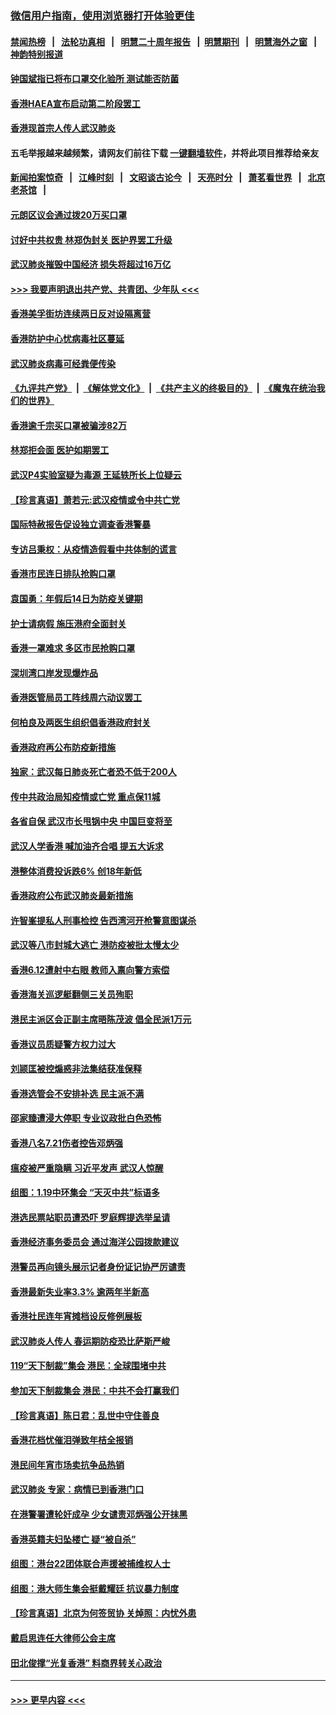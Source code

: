 ### [微信用户指南，使用浏览器打开体验更佳](https://github.com/gfw-breaker/banned-news1/blob/master/indexes/wechat-guide.md?t=0)
#### [禁闻热榜](热点新闻.md?t=0)  &nbsp;&nbsp;|&nbsp;&nbsp; [法轮功真相](https://github.com/gfw-breaker/truth/blob/master/README.md?t=0) &nbsp;&nbsp;|&nbsp;&nbsp; [明慧二十周年报告](https://github.com/gfw-breaker/mh-reports/blob/master/README.md?t=0) &nbsp;&nbsp;|&nbsp;&nbsp;[明慧期刊](https://github.com/gfw-breaker/mh-qikan) &nbsp;&nbsp;|&nbsp;&nbsp; [明慧海外之窗](https://github.com/gfw-breaker/mh-news/blob/master/README.md?t=0) &nbsp;&nbsp;|&nbsp;&nbsp; [神韵特别报道](https://github.com/gfw-breaker/mh-news/blob/master/shenyun.md?t=0)
#### [钟国斌指已将布口罩交化验所 测试能否防菌](../pages/nsc415/n11842783.md?t=02041833) 
#### [香港HAEA宣布启动第二阶段罢工](../pages/nsc415/n11842723.md?t=02041833) 
#### [香港现首宗人传人武汉肺炎](../pages/nsc415/n11842766.md?t=02041833) 
#### 五毛举报越来越频繁，请网友们前往下载 [一键翻墙软件](https://github.com/gfw-breaker/ssr-accounts)，并将此项目推荐给亲友
#### [新闻拍案惊奇](https://github.com/gfw-breaker/banned-news1/blob/master/pages/link4.md) &nbsp;&nbsp;|&nbsp;&nbsp; [江峰时刻](https://github.com/gfw-breaker/banned-news1/blob/master/pages/link4.md) &nbsp;&nbsp;|&nbsp;&nbsp; [文昭谈古论今](https://github.com/gfw-breaker/banned-news1/blob/master/pages/link4.md) &nbsp;&nbsp;|&nbsp;&nbsp; [天亮时分](https://github.com/gfw-breaker/banned-news1/blob/master/pages/link4.md) &nbsp;&nbsp;|&nbsp;&nbsp; [萧茗看世界](https://github.com/gfw-breaker/banned-news1/blob/master/pages/link4.md) &nbsp;&nbsp;|&nbsp;&nbsp; [北京老茶馆](https://github.com/gfw-breaker/banned-news1/blob/master/pages/link4.md) &nbsp;&nbsp;|&nbsp;&nbsp; 
#### [元朗区议会通过拨20万买口罩](../pages/nsc415/n11842754.md?t=02041833) 
#### [讨好中共权贵 林郑伪封关 医护界罢工升级](../pages/nsc415/n11842359.md?t=02041833) 
#### [武汉肺炎摧毁中国经济 损失将超过16万亿](../pages/nsc415/n11839723.md?t=02041833) 
#### [>>> 我要声明退出共产党、共青团、少年队 <<<](https://github.com/begood0513/goodnews/blob/master/quit/letter.md) 
#### [香港美孚街坊连续两日反对设隔离营](../pages/nsc415/n11839962.md?t=02041833) 
#### [香港防护中心忧病毒社区蔓延](../pages/nsc415/n11839933.md?t=02041833) 
#### [武汉肺炎病毒可经粪便传染](../pages/nsc415/n11839939.md?t=02041833) 
#### [《九评共产党》](https://github.com/begood0513/9ping.md/blob/master/README.md) &nbsp;|&nbsp; [《解体党文化》](../../../../jtdwh.md/blob/master/README.md)  &nbsp;|&nbsp; [《共产主义的终极目的》](../../../../gczydzjmd.md/blob/master/README.md) &nbsp;|&nbsp; [《魔鬼在统治我们的世界》](../../../../mgztzwmdsj.md/blob/master/README.md) 
#### [香港逾千宗买口罩被骗涉82万](../pages/nsc415/n11839914.md?t=02041833) 
#### [林郑拒会面 医护如期罢工](../pages/nsc415/n11839892.md?t=02041833) 
#### [武汉P4实验室疑为毒源 王延轶所长上位疑云](../pages/nsc415/n11835543.md?t=02041833) 
#### [【珍言真语】萧若元:武汉疫情或令中共亡党](../pages/nsc415/n11829394.md?t=02041833) 
#### [国际特赦报告促设独立调查香港警暴](../pages/nsc415/n11833845.md?t=02041833) 
#### [专访吕秉权：从疫情造假看中共体制的谎言](../pages/nsc415/n11833813.md?t=02041833) 
#### [香港市民连日排队抢购口罩](../pages/nsc415/n11833794.md?t=02041833) 
#### [袁国勇：年假后14日为防疫关键期](../pages/nsc415/n11831088.md?t=02041833) 
#### [护士请病假 施压港府全面封关](../pages/nsc415/n11831030.md?t=02041833) 
#### [香港一罩难求 多区市民抢购口罩](../pages/nsc415/n11831002.md?t=02041833) 
#### [深圳湾口岸发现爆炸品](../pages/nsc415/n11828802.md?t=02041833) 
#### [香港医管局员工阵线周六动议罢工](../pages/nsc415/n11828762.md?t=02041833) 
#### [何柏良及两医生组织倡香港政府封关](../pages/nsc415/n11828749.md?t=02041833) 
#### [香港政府再公布防疫新措施](../pages/nsc415/n11828716.md?t=02041833) 
#### [独家：武汉每日肺炎死亡者恐不低于200人](../pages/nsc415/n11828240.md?t=02041833) 
#### [传中共政治局知疫情或亡党 重点保11城](../pages/nsc415/n11828145.md?t=02041833) 
#### [各省自保 武汉市长甩锅中央 中国巨变将至](../pages/nsc415/n11828021.md?t=02041833) 
#### [武汉人学香港 喊加油齐合唱 提五大诉求](../pages/nsc415/n11827046.md?t=02041833) 
#### [港整体消费投诉跌6% 创18年新低](../pages/nsc415/n11817280.md?t=02041833) 
#### [香港政府公布武汉肺炎最新措施](../pages/nsc415/n11817152.md?t=02041833) 
#### [许智峯提私人刑事检控 告西湾河开枪警意图谋杀](../pages/nsc415/n11817132.md?t=02041833) 
#### [武汉等八市封城大逃亡 港防疫被批太慢太少](../pages/nsc415/n11817058.md?t=02041833) 
#### [香港6.12遭射中右眼 教师入禀向警方索偿](../pages/nsc415/n11814678.md?t=02041833) 
#### [香港海关巡逻艇翻侧三关员殉职](../pages/nsc415/n11814604.md?t=02041833) 
#### [港民主派区会正副主席晤陈茂波 倡全民派1万元](../pages/nsc415/n11814582.md?t=02041833) 
#### [香港议员质疑警方权力过大](../pages/nsc415/n11814560.md?t=02041833) 
#### [刘颕匡被控煽惑非法集结获准保释](../pages/nsc415/n11811727.md?t=02041833) 
#### [香港选管会不安排补选 民主派不满](../pages/nsc415/n11811691.md?t=02041833) 
#### [邵家臻遭浸大停职 专业议政批白色恐怖](../pages/nsc415/n11811670.md?t=02041833) 
#### [香港八名7.21伤者控告邓炳强](../pages/nsc415/n11811623.md?t=02041833) 
#### [瘟疫被严重隐瞒 习近平发声 武汉人惊醒](../pages/nsc415/n11811186.md?t=02041833) 
#### [组图：1.19中环集会 “天灭中共”标语多](../pages/nsc415/n11809514.md?t=02041833) 
#### [港选民票站职员遭恐吓 罗庭辉提选举呈请](../pages/nsc415/n11808914.md?t=02041833) 
#### [香港经济事务委员会 通过海洋公园拨款建议](../pages/nsc415/n11808906.md?t=02041833) 
#### [港警员再向镜头展示记者身份证记协严厉谴责](../pages/nsc415/n11808888.md?t=02041833) 
#### [香港最新失业率3.3% 逾两年半新高](../pages/nsc415/n11808887.md?t=02041833) 
#### [香港社民连年宵摊档设反修例展板](../pages/nsc415/n11808857.md?t=02041833) 
#### [武汉肺炎人传人 春运期防疫恐比萨斯严峻](../pages/nsc415/n11808739.md?t=02041833) 
#### [119“天下制裁”集会 港民：全球围堵中共](../pages/nsc415/n11806318.md?t=02041833) 
#### [参加天下制裁集会 港民：中共不会打赢我们](../pages/nsc415/n11806596.md?t=02041833) 
#### [【珍言真语】陈日君：乱世中守住善良](../pages/nsc415/n11806247.md?t=02041833) 
#### [香港花档忧催泪弹致年桔全报销](../pages/nsc415/n11806130.md?t=02041833) 
#### [港民间年宵市场卖抗争品热销](../pages/nsc415/n11806073.md?t=02041833) 
#### [武汉肺炎 专家：病情已到香港门口](../pages/nsc415/n11806020.md?t=02041833) 
#### [在港警署遭轮奸成孕 少女谴责邓炳强公开抹黑](../pages/nsc415/n11805981.md?t=02041833) 
#### [香港英籍夫妇坠楼亡 疑“被自杀”](../pages/nsc415/n11805937.md?t=02041833) 
#### [组图：港台22团体联合声援被捕维权人士](../pages/nsc415/n11801834.md?t=02041833) 
#### [组图：港大师生集会挺戴耀廷 抗议暴力制度](../pages/nsc415/n11799298.md?t=02041833) 
#### [【珍言真语】北京为何签贸协 关焯照：内忧外患](../pages/nsc415/n11799790.md?t=02041833) 
#### [戴启思连任大律师公会主席](../pages/nsc415/n11799306.md?t=02041833) 
#### [田北俊撑“光复香港” 料商界转关心政治](../pages/nsc415/n11799287.md?t=02041833) 

----
#### [ >>> 更早内容 <<< ](../indexes/nsc415-earlier.md)
